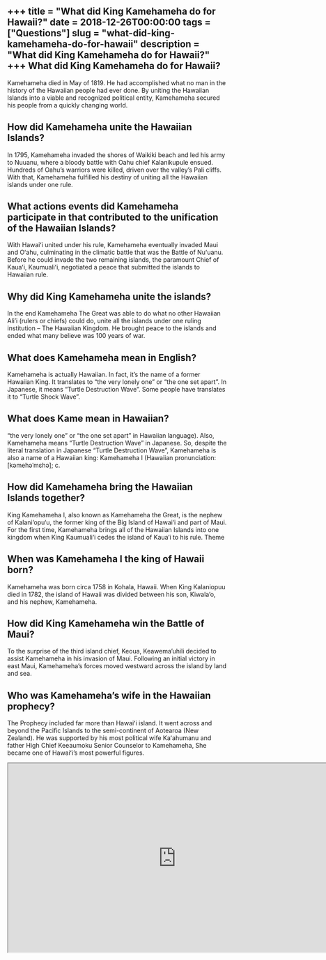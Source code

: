 +++
title = "What did King Kamehameha do for Hawaii?"
date = 2018-12-26T00:00:00
tags = ["Questions"]
slug = "what-did-king-kamehameha-do-for-hawaii"
description = "What did King Kamehameha do for Hawaii?"
+++
What did King Kamehameha do for Hawaii?
---------------------------------------

Kamehameha died in May of 1819. He had accomplished what no man in the history of the Hawaiian people had ever done. By uniting the Hawaiian Islands into a viable and recognized political entity, Kamehameha secured his people from a quickly changing world.

How did Kamehameha unite the Hawaiian Islands?
----------------------------------------------

In 1795, Kamehameha invaded the shores of Waikiki beach and led his army to Nuuanu, where a bloody battle with Oahu chief Kalanikupule ensued. Hundreds of Oahu’s warriors were killed, driven over the valley’s Pali cliffs. With that, Kamehameha fulfilled his destiny of uniting all the Hawaiian islands under one rule.

What actions events did Kamehameha participate in that contributed to the unification of the Hawaiian Islands?
--------------------------------------------------------------------------------------------------------------

With Hawaiʻi united under his rule, Kamehameha eventually invaded Maui and Oʻahu, culminating in the climatic battle that was the Battle of Nuʻuanu. Before he could invade the two remaining islands, the paramount Chief of Kauaʻi, Kaumualiʻi, negotiated a peace that submitted the islands to Hawaiian rule.

Why did King Kamehameha unite the islands?
------------------------------------------

In the end Kamehameha The Great was able to do what no other Hawaiian Ali’i (rulers or chiefs) could do, unite all the islands under one ruling institution – The Hawaiian Kingdom. He brought peace to the islands and ended what many believe was 100 years of war.

What does Kamehameha mean in English?
-------------------------------------

Kamehameha is actually Hawaiian. In fact, it’s the name of a former Hawaiian King. It translates to “the very lonely one” or “the one set apart”. In Japanese, it means “Turtle Destruction Wave”. Some people have translates it to “Turtle Shock Wave”.

What does Kame mean in Hawaiian?
--------------------------------

“the very lonely one” or “the one set apart” in Hawaiian language). Also, Kamehameha means “Turtle Destruction Wave” in Japanese. So, despite the literal translation in Japanese “Turtle Destruction Wave”, Kamehameha is also a name of a Hawaiian king: Kamehameha I (Hawaiian pronunciation: \[kəmehəˈmɛhə\]; c.

How did Kamehameha bring the Hawaiian Islands together?
-------------------------------------------------------

King Kamehameha I, also known as Kamehameha the Great, is the nephew of Kalani‘opu‘u, the former king of the Big Island of Hawai‘i and part of Maui. For the first time, Kamehameha brings all of the Hawaiian Islands into one kingdom when King Kaumuali‘i cedes the island of Kaua‘i to his rule. Theme

When was Kamehameha I the king of Hawaii born?
----------------------------------------------

Kamehameha was born circa 1758 in Kohala, Hawaii. When King Kalaniopuu died in 1782, the island of Hawaii was divided between his son, Kiwala’o, and his nephew, Kamehameha.

How did King Kamehameha win the Battle of Maui?
-----------------------------------------------

To the surprise of the third island chief, Keoua, Keawema’uhili decided to assist Kamehameha in his invasion of Maui. Following an initial victory in east Maui, Kamehameha’s forces moved westward across the island by land and sea.

Who was Kamehameha’s wife in the Hawaiian prophecy?
---------------------------------------------------

The Prophecy included far more than Hawaiʻi island. It went across and beyond the Pacific Islands to the semi-continent of Aotearoa (New Zealand). He was supported by his most political wife Kaʻahumanu and father High Chief Keeaumoku Senior Counselor to Kamehameha, She became one of Hawaiʻi’s most powerful figures.

<iframe allow="accelerometer; autoplay; clipboard-write; encrypted-media; gyroscope; picture-in-picture" allowfullscreen="" class="__youtube_prefs__  epyt-is-override  no-lazyload" data-no-lazy="1" data-origheight="433" data-origwidth="770" data-skipgform_ajax_framebjll="" height="433" id="_ytid_39630" loading="lazy" src="https://www.youtube.com/embed/ISgmP3kG3TA?enablejsapi=1&autoplay=0&cc_load_policy=0&cc_lang_pref=&iv_load_policy=1&loop=0&modestbranding=0&rel=1&fs=1&playsinline=0&autohide=2&theme=dark&color=red&controls=1&" title="YouTube player" width="770"></iframe>